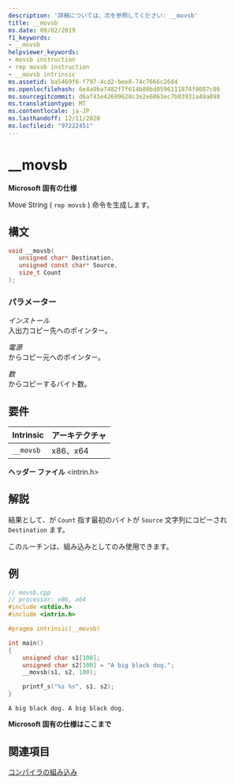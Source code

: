 ```yaml
---
description: '詳細については、次を参照してください: __movsb'
title: __movsb
ms.date: 09/02/2019
f1_keywords:
- __movsb
helpviewer_keywords:
- movsb instruction
- rep movsb instruction
- __movsb intrinsic
ms.assetid: ba5469f6-f797-4cd2-bee8-74c7666c26d4
ms.openlocfilehash: 6e4a9ba7482f7f614b80bd0596111874f0087c86
ms.sourcegitcommit: d6af41e42699628c3e2e6063ec7b03931a49a098
ms.translationtype: MT
ms.contentlocale: ja-JP
ms.lasthandoff: 12/11/2020
ms.locfileid: "97222451"
---
```

# <a name="__movsb"></a>__movsb

**Microsoft 固有の仕様**

Move String ( `rep movsb` ) 命令を生成します。

## <a name="syntax"></a>構文

```C
void __movsb(
   unsigned char* Destination,
   unsigned const char* Source,
   size_t Count
);
```

### <a name="parameters"></a>パラメーター

*インストール*\
入出力コピー先へのポインター。

*電源*\
からコピー元へのポインター。

*数*\
からコピーするバイト数。

## <a name="requirements"></a>要件

|Intrinsic|アーキテクチャ|
|---------------|------------------|
|`__movsb`|x86、x64|

**ヘッダー ファイル** \<intrin.h>

## <a name="remarks"></a>解説

結果として、が `Count` 指す最初のバイトが `Source` 文字列にコピーされ `Destination` ます。

このルーチンは、組み込みとしてのみ使用できます。

## <a name="example"></a>例

```cpp
// movsb.cpp
// processor: x86, x64
#include <stdio.h>
#include <intrin.h>

#pragma intrinsic(__movsb)

int main()
{
    unsigned char s1[100];
    unsigned char s2[100] = "A big black dog.";
    __movsb(s1, s2, 100);

    printf_s("%s %s", s1, s2);
}
```

```Output
A big black dog. A big black dog.
```

**Microsoft 固有の仕様はここまで**

## <a name="see-also"></a>関連項目

[コンパイラの組み込み](../intrinsics/compiler-intrinsics.md)
